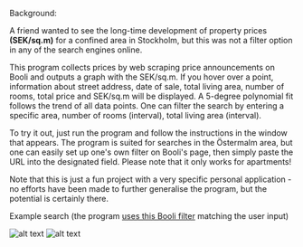 Background:

A friend wanted to see the long-time development of property prices **(SEK/sq.m)** for a confined area in Stockholm, but this was not a filter option in any of the search engines online.

This program collects prices by web scraping price announcements on Booli and outputs a graph with the SEK/sq.m. If you hover over a point, information about street address, date of sale, total living area, number of rooms, total price and SEK/sq.m will be displayed. A 5-degree polynomial fit follows the trend of all data points. One can filter the search by entering a specific area, number of rooms (interval), total living area (interval).

To try it out, just run the program and follow the instructions in the window that appears. The program is suited for searches in the Östermalm area, but one can easily set up one's own filter on Booli's page, then simply paste the URL into the designated field. Please note that it only works for apartments!

Note that this is just a fun project with a very specific personal application - no efforts have been made to further generalise the program, but the potential is certainly there. 

Example search (the program [uses this Booli filter](https://www.booli.se/slutpriser/nedre+ostermalm,mellersta+ostermalm/874673,874671?maxLivingArea=30&minLivingArea=10&objectType=L%25C3%25A4genhet&rooms=1%252C2&minSoldDate=2015-01-01&maxSoldDate=2021-01-09%20&sort=soldDate:) matching the user input)

![alt text](https://github.com/aharting/Property-data/blob/main/Ska%CC%88rmavbild%202021-01-09%20kl.%2020.02.46.png)
![alt text](https://github.com/aharting/Property-data/blob/main/Ska%CC%88rmavbild%202021-01-09%20kl.%2020.02.30.png)

